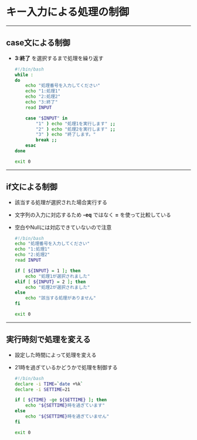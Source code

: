 # キー入力による処理の制御

---

## case文による制御

* **3:終了** を選択するまで処理を繰り返す

  ```bash
  #!/bin/bash
  while :
  do
      echo "処理番号を入力してください"
      echo "1:処理1"
      echo "2:処理2"
      echo "3:終了"
      read INPUT

      case "$INPUT" in
          "1" ) echo "処理1を実行します" ;;
          "2" ) echo "処理2を実行します" ;;
          "3" ) echo "終了します。"
          break ;;
      esac
  done

  exit 0
  ```

---

## if文による制御

* 該当する処理が選択された場合実行する
* 文字列の入力に対応するため **-eq** ではなく **=** を使って比較している
* 空白やNullには対応できていないので注意

  ```bash
  #!/bin/bash
  echo "処理番号を入力してください"
  echo "1:処理1"
  echo "2:処理2"
  read INPUT

  if [ ${INPUT} = 1 ]; then
      echo "処理1が選択されました"
  elif [ ${INPUT} = 2 ]; then
      echo "処理2が選択されました"
  else
      echo "該当する処理がありません"
  fi

  exit 0
  ```

---

## 実行時刻で処理を変える

* 設定した時間によって処理を変える
* 21時を過ぎているかどうかで処理を制御する

  ```bash
  #!/bin/bash
  declare -i TIME=`date +%k`
  declare -i SETTIME=21

  if [ ${TIME} -ge ${SETTIME} ]; then
      echo "${SETTIME}時を過ぎています"
  else
      echo "${SETTIME}時を過ぎていません"
  fi

  exit 0
  ```

